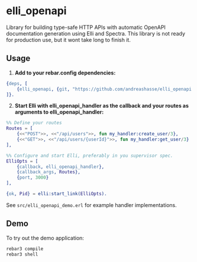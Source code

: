 # elli_openapi
Library for building type-safe HTTP APIs with automatic OpenAPI documentation generation using Elli and Spectra.
This library is not ready for production use, but it wont take long to finish it.

## Usage

1. **Add to your rebar.config dependencies:**

```erlang
{deps, [
    {elli_openapi, {git, "https://github.com/andreashasse/elli_openapi.git", {branch, "main"}}}
]}.
```

2. **Start Elli with elli_openapi_handler as the callback and your routes as arguments to elli_openapi_handler:**

```erlang
%% Define your routes
Routes = [
    {<<"POST">>, <<"/api/users">>, fun my_handler:create_user/3},
    {<<"GET">>, <<"/api/users/{userId}">>, fun my_handler:get_user/3}
],

%% Configure and start Elli, preferably in you supervisor spec.
ElliOpts = [
    {callback, elli_openapi_handler},
    {callback_args, Routes},
    {port, 3000}
],

{ok, Pid} = elli:start_link(ElliOpts).
```

See `src/elli_openapi_demo.erl` for example handler implementations.

## Demo

To try out the demo application:

```bash
rebar3 compile
rebar3 shell
```
